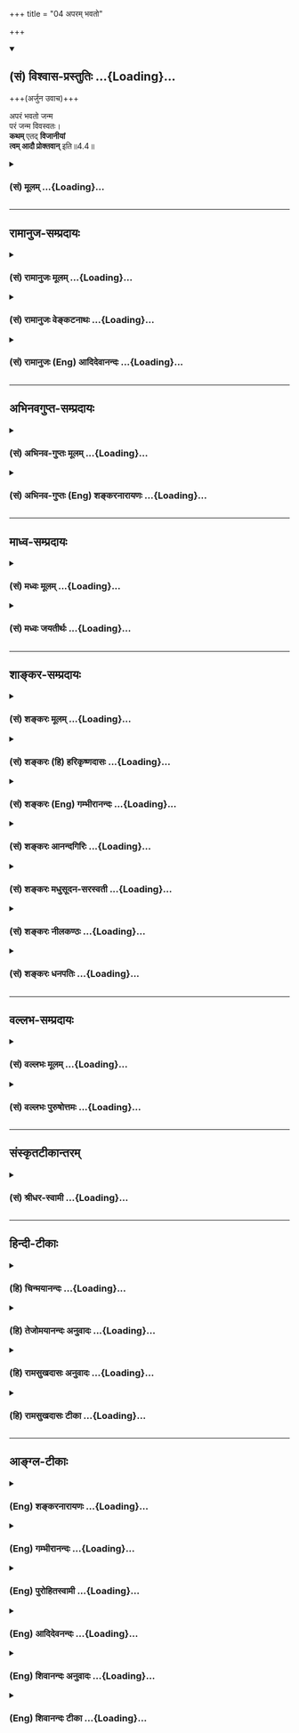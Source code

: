 +++
title = "04 अपरम् भवतो"

+++
<div class="js_include" newlevelforh1="2" title="(सं) विश्वास-प्रस्तुतिः" unfilled url="/mahAbhAratam/vyAsaH/shlokashaH/06-bhIShma-parva/03-bhagavad-gItA-parva/saMskRtam/vishvAsa-prastutiH/04_jnAna-yogaH_brahmArp/04_aparam_bhavato.md">
<details open><summary><h2>(सं) विश्वास-प्रस्तुतिः ...{Loading}...</h2></summary>

+++(अर्जुन उवाच)+++

अपरं भवतो जन्म  
परं जन्म विवस्वतः।  
**कथम्** एतद् **विजानीयां**  
**त्वम् आदौ प्रोक्तवान्** इति॥4.4॥
</details>
</div>
<div class="js_include collapsed" newlevelforh1="3" title="(सं) मूलम्" unfilled url="/mahAbhAratam/vyAsaH/shlokashaH/06-bhIShma-parva/03-bhagavad-gItA-parva/saMskRtam/mUlam/04_jnAna-yogaH_brahmArp/04_aparam_bhavato.md">
<details><summary><h3>(सं) मूलम् ...{Loading}...</h3></summary>

अर्जुन उवाच  
अपरं भवतो जन्म परं जन्म विवस्वतः।  
कथमेतद्विजानीयां त्वमादौ प्रोक्तवानिति।।4.4।।
</details>
</div>


_________________
## रामानुज-सम्प्रदायः
<div class="js_include collapsed" newlevelforh1="3" title="(सं) रामानुजः मूलम्" unfilled url="/mahAbhAratam/vyAsaH/shlokashaH/06-bhIShma-parva/03-bhagavad-gItA-parva/saMskRtam/rAmAnujaH/mUlam/04_jnAna-yogaH_brahmArp/04_aparam_bhavato.md">
<details><summary><h3>(सं) रामानुजः मूलम् ...{Loading}...</h3></summary>

।।4.4।। अर्जुन उवाच कालसंख्यया **अपरम्** अस्मज्जन्मसमकालमं हि **भवतो जन्म
विवस्वतः च** कालसंख्यया परम् अष्टाविंशतिचतुर्युगसंख्यातम् **त्वम् एव आदौ
प्रोक्तवान् इति कथम् एतद्** असम्भावनीयं विशेषण यथार्थं **जानीयाम्।  
  
ननु जन्मान्तरेण अपि वक्तुं शक्यम् जन्मान्तरकृतस्य महतां स्मृतिः च
युज्यते। इति अत्र न कश्चिद् विरोधः। न च असौ वक्तारम् एनं वसुदेवतनयं
सर्वेश्वरं न जानाति यत एवं वक्ष्यति परं ब्रह्म परं धाम पवित्रं परमं
भवान्। पुरुषं शाश्वतं दिव्यमादिदेवमजं विभुम्।। आहुस्त्वामृषयः सर्वे
देवर्षिर्नारदस्तथा। असितो देवलो व्यासः स्वयं चैव ब्रवीषि मे।। (10।1213)
इति। युधिष्ठिरराजसूयादिषु भीष्मादिभ्यः च असकृत् श्रुतम् कृष्ण एव हि
लोकानामुत्पत्तिप्रभवाप्ययः। कृष्णस्य हि कृते भूतमिदं विश्वं चराचरम्।।
(महा॰ सभा॰ 38।23) इत्येवमादिषु कृष्णस्य हि कृते इति कृष्णस्य शेषभूतम्
इदं कृत्स्नं जगद् इत्यर्थः। अत्र उच्यते जानाति एव अयं भगवन्तं वसुदेवतनयं
पार्थः। जानतः अपि अजानतः इव पृच्छतः अयम् आशयः
निखिलहेयप्रत्यनीककल्याणैकतानस्य सर्वेश्वरस्य सर्वज्ञस्य सत्यसंकल्पस्य च
अवाप्तसमस्तकामस्य कर्मपरवशदेवमनुष्यादिसजातीयं जन्म किम् इन्द्रजालादिवत्
मिथ्या किं वा सत्यम् सत्यत्वे च कथं जन्मप्रकारः किमात्मकः अयं देहः कश्च
जन्महेतुः कदा च जन्म किमर्थं वा जन्म इति परिहारप्रकारेण प्रश्नार्थो
विज्ञायते।**

</details>
</div>
<div class="js_include collapsed" newlevelforh1="3" title="(सं) रामानुजः वेङ्कटनाथः" unfilled url="/mahAbhAratam/vyAsaH/shlokashaH/06-bhIShma-parva/03-bhagavad-gItA-parva/saMskRtam/rAmAnujaH/venkaTanAthaH/04_jnAna-yogaH_brahmArp/04_aparam_bhavato.md">
<details><summary><h3>(सं) रामानुजः वेङ्कटनाथः ...{Loading}...</h3></summary>

  
  
।।4.4।। प्रसङ्गात्स्वस्वभावोक्तिः गी.सं.8 इति सङ्ग्रहश्लोकानुसारेणाह
अस्मिन् प्रसङ्ग इति। कर्तव्यतादृढीकरणार्थकथाप्रसङ्गे
इत्यर्थः। भगवदवतारयाथात्म्यं अकर्मवश्यत्वादिरूपम्। यथावदिति
प्रातिभासिकत्वादिप्रतिक्षेपकप्रमाणोपपत्तिपूर्वकमित्यर्थः।
परावरशब्दाभ्यां न दैवमानुषत्वरूपजातिवैषम्यमुच्यते
तस्योपदेशविरोधित्वाभावात् देवानामपि देवत्वेन च कृष्णस्य विदितत्वात्
जन्मशब्दस्य जननवाचितया साक्षाज्जातिवाचकत्वाभावात् आदाविति कालविरोधस्य च
व्यक्तमुक्तत्वात्बहूनि मे व्यतीतानि 4।5यदा यदा हि 4।7युगे युगे 4।8
इत्येवमादिरूपस्योत्तरस्य च कालविरोधपरिहाररूपत्वात्। अतः परावरशब्दौ
कालसङ्ख्योत्कर्षापकर्षविषयावित्यभिप्रायेणोक्तंकालसङ्ख्ययेति।
अवरत्वहेतुतया विवक्षितं कालावधिं दर्शयतिअस्मदिति। समकालमिति
अदूरविप्रकृष्टमित्यर्थः। त्वंशब्द इदानीन्तनत्वाभिप्रायतया विरोधपर इति
द्योतनायत्वमेवेत्युक्तम्। कथमेतदित्याक्षेपसूचितमुक्तं
असम्भावनीयमिति। विजानीयां इत्यत्रोपसर्गविवक्षितमाह यथार्थमिति।
जन्मान्तरस्यैवाभावाद्वा जन्मान्तरानुभूतस्य स्मृत्या योगाद्वा
वक्तुर्जन्मान्तरस्मृतिमत्तया श्रोतुरविदितत्वाद्वा खल्वेतज्जन्मावलम्बनेन
विरोधचोद्यम्। न चैतदखिलमत्र सम्भवतीति
प्रश्नमाक्षिपतिनन्विति। जन्मान्तरेणापि वक्तुं शक्यमिति नहि तदानीन्तनेन
जन्मना तदानीन्तनायोपदेशो विरुद्ध इत्यर्थः। महतामिति न केवलमीश्वरस्य
कृष्णस्य अन्येषामपि महतामिति भावः। श्रूयन्ते हि जातिस्मरवृत्तान्ताःजातिं
स्मरति पौर्विकीम् 4।148 इति च मनुः। युज्यत इति अनुभवेन संस्कारे प्रागेव
निष्पन्ने तस्य च अदृष्टविशेषादिवशादुद्बोधे जन्मान्तरानुभूतस्मृतौ न
काचिदयुक्तिः यथा प्रथमस्तन्यपाने स्तन्यस्य पिपासाशान्तिहेतुत्वस्मृताविति
भावः। महतामन्येषां स्मृतिः ईश्वरस्य तु प्राचीनवृत्तान्तगोचरः
साक्षात्कारः स्मृतिरित्युपचर्यते। कश्चिदिति कालविप्रकर्षरूपो वा
कारणाभावादिरूपो वेत्यर्थः। असाविति वृद्धोपसेवादिभिः
श्रुतादिबहुलोऽर्जुनः। वक्तारमिति विवस्वते प्रोक्तवानहं इति स्वस्मै
वक्तारम् यद्वा विवस्वते वक्तारमित्यर्थः। एनं वसुदेवतनयमिति।
मानुषव्यापारजन्मभ्यां तिरोहितेश्वरभावमपीत्यभिप्रायः। सर्वेश्वरमिति
विवस्वदादीनामपीश्वरमिति भावः यद्वा
गोवर्धनोद्धरणाद्यतिमानुषवृत्तान्तैरवतारदशायामेव चतुर्भुजत्वादिना च
व्यञ्जितेश्वरत्वमिति भावः। उक्तज्ञानसद्भावं कार्येण व्यवहारेण
कारणेनोपदेशेन च स्थापयति यत एवमिति। एवं
अनेकाप्ततमोपदेशादिभिरीश्वरत्वनिष्कर्षपूर्वकमित्यर्थः। अर्जुनस्य
स्ववाक्येन स्वोक्तमहर्षिगणोपदेशेन च ज्ञानानुमानमुक्तम् भारतकथावगतेन
बन्धूपदेशेन च ज्ञानवत्तामाह युद्धिष्ठिरेति। बहुष्वपि
वृत्तान्तेष्वाप्ततमेभ्यो बहुभ्यो बहुधा श्रुतमित्यर्थः। कृष्ण एवेति
स्थितिहेतुत्वेन प्रसिद्धः स एवोत्पत्त्यादेरपि हेतुः न तु ब्रह्मरुद्रादिः
प्रधानादिर्वा यद्वा लौकिकैः पुरुषैर्वसुदेवतनयतया प्रतीयमानः कृष्ण
एवेत्यर्थः। हिशब्दः एको ह वै नारायण आसीत् महो.1।1
इत्यादिश्रुतिप्रसिद्धिं दर्शयति। लोकानामिति। लोकस्तु भुवने जने अमरः3।3।2
तत्रान्यतरविवक्षायामितरदार्थम् उत्पत्त्यप्ययशब्दावत्रोत्पादकनाशकपरौ।
चकारः प्रसिद्धिप्रकर्षादनुक्तं स्थितिहेतुत्वादिकं समुच्चिनोति। एवं यतो
वा इमानि भूतानि तै.उ.3।1।1 इत्यादिना ब्रह्मलक्षणतयोक्तं
सर्वकारणत्वमुक्तम्। अत एव हिपरं ब्रह्म इत्यर्जुनोक्तिः कृष्णस्य हीत्यत्र
हिशब्देन पतिं विश्वस्य तै.ना.10।1 करणाधिपाधिपः श्वे.उ.6।9
इत्यादिप्रसिद्धिः सूच्यते। कृते इत्यस्य
अनेकार्थसाधारणत्वात्तादर्थ्यपरत्वव्यञ्जनायाहकृष्णस्य शेषभूतमिति। अत्र
च्विप्रत्ययाभावात् स्वाभाविकत्वं सूचितन्दासभूताः स्वतः सर्वे पां.रा.
इत्यादिवत्। कृष्णस्य कृते भूतमिति कृष्णार्थमुत्पन्नं सत्तायोगि
चेत्यर्थः। जन्माद्यस्य यतः ब्र.सू.1।1।3 इमानि भूतानि तै.उ.3।1।1
इत्यादिवदत्रापीदंशब्दः तत्तत्प्रमाणसिद्धविचित्रचेतनाचेतनसमुदायपरः
पूर्वार्थोक्तसृज्यत्वसंहार्यत्वादिप्रकारानुवादपरो वा। तेन
तदधीनोत्पत्त्यादिमत्त्वात्तादर्थ्ये हेतुरुक्तो भवतिकस्योदरे
हरविरञ्चमुखप्रपञ्जः को रक्षतीममजनिष्ट च कस्य नाभेः। क्रान्त्वा निगीर्य
पुनरुद्गिरति त्वदन्यः कः केन वैष परवानिति शक्यशङ्कः इत्यादिवत्। अथ
चोद्यवादिनोक्तमभ्युपगमेन प्रतिवक्ति जानात्येवेति। अवधारणेन नास्मिन्नंशे
विवाद इति सूचितम्। अयमिति निर्देशः पूर्ववच्छ्रुतार्थत्वं सूचयति।
वसुदेवसूनुंभगवान् इति जानातीत्यर्थः। नामपरो गुणपरो वाऽत्र भगवच्छब्दः।
वसुदेवसूनुपार्थशब्दाभ्यां मातुलसुतत्वपैतृष्वसेयत्वसूचनेन
इतरपुरुषवदीश्वरत्वादितिरोधायकप्राकृतसम्बन्धे सत्यपि सुकृतवशादुपदेशवशाच्च
जानातीत्यभिप्रेतम्। तर्हि प्रश्नो निरवकाश इत्यत्राह जानतोऽपीति।
नात्यन्ताज्ञातमनेन पृच्छ्यते ज्ञातमेव विशेषान्तरजिज्ञासया परिपृष्टमिति
भावः। अजानत इवेत्यनेन विनयगर्भपरिप्रश्नप्रकारश्च सूचितः।
अज्ञातांशबुभुत्सां जन्मादेर्मिथ्यात्वादिशङ्कां च जनयन्तो भगवति
ज्ञातांशविशेषा उपादीयन्तेनिखिलेत्यादिषष्ठ्यन्तपदैः। निखिलहेयप्रत्यनीकेति
यः परगतमपि जन्मजरादिहेयं निवर्तयति स कथं स्वयं तदेवोपाददीतेति
भावः। कल्याणैकतानस्येति स्वरूपानन्दतृप्तस्य किं जन्मना इति
भावः। सर्वेश्वरस्येति यदि कश्चित्स्वच्छन्दोऽस्य नियन्ता स्यात्तदा जन्मादि
घटेत न च सोऽस्तीत्याशयः। सर्वज्ञस्येति यद्यसौ स्वस्य हितमहितं च न जानाति
तदा हि स्वेच्छयैव बालादीनामग्न्यादिस्पर्शवज्जन्मादिपरिग्रहः
स्यादित्यभिप्रायः। सत्यसङ्कल्पस्येति हिताहितज्ञाने सत्यपि कश्चिच्छुष्के
पतिष्यामीति कर्दमे पतति न चासौ तथेति हृदयम् यद्वा
लोकरक्षणाद्यर्थमेवावतार इति हि परमोत्तरं स्यात् तदप्ययुक्तं
सङ्कल्पमात्रेण रक्षणाद्युपपत्तेरिति भावः। अवाप्तसमस्तकामस्येति यदि साध्यं
किञ्चित्प्रयोजनं स्यात् तदा तदर्थं जन्मादि परिगृह्येत न च तदप्यस्तीति
भावः। एवं च सतीश्वरो न वस्तुतो जन्मादिमान् अकर्मवश्यत्वात्
मुक्तात्मवत्इत्यन्वयेन यो जन्मादिमान् स कर्मवश्यः यथा संसारी इति
व्यतिरेकेण चैकमनुमानम् तत्रैव पक्षसाध्यादौ
जन्मकारणभूतेश्वरादिनियोगाविषयत्वादिति द्वितीयम् द्वयोरप्यनुमानयोः यो
यत्कारणरहितः न स तत्कार्यवान् यथा सम्प्रतिपन्न इति सामान्यतो वा
व्याप्तिः सर्वेश्वरत्वादित्युक्ते तु न दृष्टान्तः केवलव्यतिरेकिविवक्षा
तु देहपरिग्रहरहितघटादिसपक्षसद्भावात् केवलव्यतिरेकिप्रामाण्यस्य च
सामान्यतो यामुनाचार्यादिभिर्निरस्तत्वादयुक्ता। एवं देहपरिग्रहाद्यभावे
सङ्कुचितज्ञानशून्यत्वात् प्रतिहतसङ्कल्परहितत्वात् अपूर्णकामत्वरहितत्वात्
साध्यप्रयोजनरहितत्वादिति मुक्तात्मघटादिदृष्टान्तेन हेतवः। यद्वा
परमसाम्यापन्नान् मुक्तानेव दृष्टान्तीकृत्य
सर्वज्ञत्वात्सत्यसङ्कल्पत्वादवाप्तसमस्तकामत्वादित्येव हेतवः। एवं यदि
जन्मादयः स्युः तदा
कर्मवश्यत्वमनीश्वरत्वमसर्वज्ञत्वमसत्यसङ्कल्पत्वमपूर्णकामत्वं च
क्षेत्रज्ञवत्स्यादिति प्रसङ्गाश्च विवक्षिताः। निखिलहेय
इत्याद्युक्तोभयलिङ्गत्वे च हेतवः सर्वेश्वरत्वादयः।
पूर्वोक्ताकारविरोधितया मिथ्यात्वशङ्काहेतुः सामान्यतो विदितो जन्मप्रकार
उच्यते कर्मपरवशदेवमनुष्यादिसजातीयमिति कर्मपरवशा देवमनुष्यादयः तेषां
सजातीयं तज्जन्मसमानतया प्रतीयमानमित्यर्थः। यद्वा जन्मशब्दोऽत्र
जायमानविग्रहपरः ईश्वरेण परिगृह्यमाणत्वात् इन्द्रजालादिवदित्युक्तम्।
स्वेच्छया परेषां विचित्रभ्रमजननं हीन्द्रजालम् तेनात्र तत्प्रतिभानलक्षणा।
आदिशब्देन शैलूषभूमिकापरिग्रहादि गृह्यते। मिथ्यात्वपक्षे न तत्र
कश्चित्प्रकारो निरूपणीय इति कृत्वा सत्यत्वपक्षे शङ्कते सत्यत्व
इति। कथमिति किं पारमेश्वरस्वभावपरित्यागेन अन्यथा वा इत्यर्थः। किमात्मक इति
किं त्रिगुणात्मकः उताप्राकृतः इत्यर्थः। अयमिति भूतसङ्घसंस्थानवत्प्रतीयमान
इति भावः। देह इति उपचयरूपतया ह्युपलभ्यत इति भावः। कश्च जन्महेतुरिति किं
सङ्कल्पमात्रं उतेश्वरस्यापि स्वेच्छापरिगृहीते पुण्यपापे इत्यर्थः। कदा
चेति किं पुण्यपापविपाककाले उत धर्मग्लान्यादिकाले इत्यर्थः। किमर्थं चेति
किं सुखदुःखोपभोगार्थम् उत साधुपरित्राणाद्यर्थं इत्यर्थः। इत्ययमाशय
इत्यन्वयः। ननुअवरम् इतिश्लोके व्याघातमात्रमेव चोद्यते तत्र बहुषु
प्रश्नेष्वाशय इति कुतोऽवगतं इत्यत्राह परिहारेति। अयमभिप्रायः न ह्यन्यस्य
प्रश्ने तदन्यविषयतया प्रतिवचनमुपपद्यते तथा सति
प्रतिवक्तुरनभिप्रायज्ञतादिप्रसङ्गात् अतो यावद्विषयं प्रतिवचनं तावद्विषय
एवायं प्रश्न इत्यभ्युपगन्तव्यम्। अत्र च प्रतिवचने चतुर्भिः
श्लोकैर्जन्मसत्यत्वं जन्मप्रकारः देहयाथात्म्यं जन्मनो हेतुकालप्रयोजनानि
च क्रमात् प्रतिपाद्यानि प्रतीयन्ते अतस्तान्येव
प्रष्टव्यतयाऽभिप्रेतानीति।

</details>
</div>
<div class="js_include collapsed" newlevelforh1="3" title="(सं) रामानुजः (Eng) आदिदेवानन्दः" unfilled url="/mahAbhAratam/vyAsaH/shlokashaH/06-bhIShma-parva/03-bhagavad-gItA-parva/saMskRtam/rAmAnujaH/english/AdidevAnandaH/04_jnAna-yogaH_brahmArp/04_aparam_bhavato.md">
<details><summary><h3>(सं) रामानुजः (Eng) आदिदेवानन्दः ...{Loading}...</h3></summary>

4.4 Arjuna said According to the calculation of time, your birth was indeed later, contemporaneous with our births. And the birth of Vivasvan was at an earlier time, reckoned as twenty-eight cycles of units of four Yugas each. How can I understand as true that you taught it in the beginning; Now, there is no contradiction here, for it was ite possible that He had taught Vivasvan in a former birth. The memory of what was done in former births is ite natural for great men. This should not be taken to mean that Arjuna does not know the son of Vasudeva, the speaker, as the Lord of all. Because he (Arjuna) says later on: 'You are the Supreme Brahman, the Supreme Light and the Supreme Purifier. All the seers proclaim You as the eternal Divine Purusa, the Primal Lord, unborn and all-pervading. So also proclaim the divine sage Narada, Asita,
Devala and Vyasa. You Yourself also are saying this to me' (10.12-13.)
Arjuna had heard repeatedly from Bhisma and others during the Rajasuya sacrifice of Yudhisthira, 'Krsna alone is the cause of creation and submergence of all the worlds. This universe, consisting of things both animate and inanimate, was created for the sake of Krsna' (Ma. Bha.,
2.38.23) 'The entire universe is subservient to Krsna' is the meaning of
'For the sake of Krnsa'. This apparent contradiction may be explained as follows: Arjuna surely knows the son of Vasudeva as the Bhagavan. Though knowing Him as such, he estions as if he did not know Him. This is his intention. Can the birth of the Lord of all, who is antagonistic to all that is evil and wholly auspicious, omniscient, whose will is always true and whose desires are fulfilled - can the birth of such a Person be of the same nature as that of the gods, men etc., who are subject to Karma; Or can it be false like the illusions of a magical show; Or could it be real; In other words, is the birth of the Supreme Being as the incarnate a real fact or a mere illusory phenomenon produced by a magician's art; If His birth is real, what is the mode of His birth;
What is the nature of His body; What is the manner of His birth; What is the nature of this body of His; What is the casue of His birth; To what end is He born; The way in which Sri Krsna answers Arjuna's estion,
justifies the construing of his estion in this way.

</details>
</div>


_________________
## अभिनवगुप्त-सम्प्रदायः
<div class="js_include collapsed" newlevelforh1="3" title="(सं) अभिनव-गुप्तः मूलम्" unfilled url="/mahAbhAratam/vyAsaH/shlokashaH/06-bhIShma-parva/03-bhagavad-gItA-parva/saMskRtam/abhinava-guptaH/mUlam/04_jnAna-yogaH_brahmArp/04_aparam_bhavato.md">
<details><summary><h3>(सं) अभिनव-गुप्तः मूलम् ...{Loading}...</h3></summary>

।।4.4।। अपरमिति। अर्जुनो भगवत्स्वरूपं जानन्नपि लोके स्फुटीकर्तुं पृच्छति।

</details>
</div>
<div class="js_include collapsed" newlevelforh1="3" title="(सं) अभिनव-गुप्तः (Eng) शङ्करनारायणः" unfilled url="/mahAbhAratam/vyAsaH/shlokashaH/06-bhIShma-parva/03-bhagavad-gItA-parva/saMskRtam/abhinava-guptaH/english/shankaranArAyaNaH/04_jnAna-yogaH_brahmArp/04_aparam_bhavato.md">
<details><summary><h3>(सं) अभिनव-गुप्तः (Eng) शङ्करनारायणः ...{Loading}...</h3></summary>

4.4 Even though he knows the nature of the Lord, Arjuna asks this estion
in order to publisize it to the world.

</details>
</div>


_________________
## माध्व-सम्प्रदायः
<div class="js_include collapsed" newlevelforh1="3" title="(सं) मध्वः मूलम्" unfilled url="/mahAbhAratam/vyAsaH/shlokashaH/06-bhIShma-parva/03-bhagavad-gItA-parva/saMskRtam/madhvaH/mUlam/04_jnAna-yogaH_brahmArp/04_aparam_bhavato.md">
<details><summary><h3>(सं) मध्वः मूलम् ...{Loading}...</h3></summary>

।।4.4।। मयि सर्वाणि 3।30 इत्युक्तम्। तन्माहात्म्यमादितो ज्ञातुं पृच्छति
अपरमिति।

</details>
</div>
<div class="js_include collapsed" newlevelforh1="3" title="(सं) मध्वः जयतीर्थः" unfilled url="/mahAbhAratam/vyAsaH/shlokashaH/06-bhIShma-parva/03-bhagavad-gItA-parva/saMskRtam/madhvaH/jayatIrthaH/04_jnAna-yogaH_brahmArp/04_aparam_bhavato.md">
<details><summary><h3>(सं) मध्वः जयतीर्थः ...{Loading}...</h3></summary>

।।4.4।। ननुनत्वेवाहं 2।12 इत्यादिना
सर्वप्रकारेणोत्पत्तिविनाशराहित्यमुक्तं भगवतः तच्छ्रुत्वा कथंअपरं इति
पृच्छति इत्यत आह **मयी**ति। **तन्माहात्म्य**मित्युपलक्षणम्। आदितः
प्रमितिकारणतः। मयि सर्वाणि 3।30 इत्यत्र परमेश्वरस्य माहात्म्यं
पूज्यत्वादिलक्षणमुक्तम्। अर्जुनस्य पूजकत्वादिकम्। तमिममीश्वरजीवयोः
पूज्यपूजकत्वादिना भगवताऽङ्गीकृतं भेदं प्रमाणेन ज्ञातुमेवं
पृच्छतीत्यर्थः।

</details>
</div>


_________________
## शाङ्कर-सम्प्रदायः
<div class="js_include collapsed" newlevelforh1="3" title="(सं) शङ्करः मूलम्" unfilled url="/mahAbhAratam/vyAsaH/shlokashaH/06-bhIShma-parva/03-bhagavad-gItA-parva/saMskRtam/shankaraH/mUlam/04_jnAna-yogaH_brahmArp/04_aparam_bhavato.md">
<details><summary><h3>(सं) शङ्करः मूलम् ...{Loading}...</h3></summary>

।।4.4।। **अपरम्** अर्वाक् वसुदेवगृहे **भवतो जन्म**। परं पूर्वं सर्गादौ
**जन्म** उत्पत्तिः **विवस्वतः** आदित्यस्य। तत् **कथम् एतत् विजानीयाम्**
अविरुद्धार्थतया यः **त्व**मेव **आदौ प्रोक्तवान्** इमं योगं स **एव**
इदानीं मह्यं प्रोक्तवानसि **इति**।। या वासुदेवे अनीश्वरासर्वज्ञाशङ्का
मूर्खाणाम् तां परिहरन् **श्रीभगवानुवाच** यदर्थो ह्यर्जुनस्य प्रश्नः
श्रीभगवानुवाच

</details>
</div>
<div class="js_include collapsed" newlevelforh1="3" title="(सं) शङ्करः (हि) हरिकृष्णदासः" unfilled url="/mahAbhAratam/vyAsaH/shlokashaH/06-bhIShma-parva/03-bhagavad-gItA-parva/saMskRtam/shankaraH/hindI/harikRShNadAsaH/04_jnAna-yogaH_brahmArp/04_aparam_bhavato.md">
<details><summary><h3>(सं) शङ्करः (हि) हरिकृष्णदासः ...{Loading}...</h3></summary>

।।4.4।। भगवान्ने असङ्गत कहा ऐसी धारणा किसीकी न हो जाय अतः उसको दूर करनेके
लिये शङ्का करता हुआसा अर्जुन बोला आपका जन्म तो अर्वाचीन है अर्थात् अभी
वसुदेवके घरमें हुआ है और सूर्यकी उत्पत्ति पहले सृष्टिके आदिमें हुई थी।
तब मैं इस बातको अविरुद्धार्थयुक्त ( सुसङ्गत ) कैसे समझूँ कि जिन आपने इस
योगको आदिकालमें कहा था वही आप मुझसे कह रहे हैं।

</details>
</div>
<div class="js_include collapsed" newlevelforh1="3" title="(सं) शङ्करः (Eng) गम्भीरानन्दः" unfilled url="/mahAbhAratam/vyAsaH/shlokashaH/06-bhIShma-parva/03-bhagavad-gItA-parva/saMskRtam/shankaraH/english/gambhIrAnandaH/04_jnAna-yogaH_brahmArp/04_aparam_bhavato.md">
<details><summary><h3>(सं) शङ्करः (Eng) गम्भीरानन्दः ...{Loading}...</h3></summary>

4.4 Bhavatah, Your; janma, was aparam, later, in the abode of Vasudeva;
(whereas) the birth vivasvatah, of Visvasvan, the Sun; was param,
earlier, in the beginning of creation. Therefore, katham, how; vijanyam,
am I to understand; etat, this, as not inconsistent; iti, that; tvam,
You, yourself; who proktavan, insturcted this Yoga; adau, in the
beginning, are the same person who are now teaching me; By way of
demolishing the doubt of fools with regard to Vasudeva, that He has no
God-hood and omniscience-to which very purpose was Arjuna's estion-

</details>
</div>
<div class="js_include collapsed" newlevelforh1="3" title="(सं) शङ्करः आनन्दगिरिः" unfilled url="/mahAbhAratam/vyAsaH/shlokashaH/06-bhIShma-parva/03-bhagavad-gItA-parva/saMskRtam/shankaraH/AnandagiriH/04_jnAna-yogaH_brahmArp/04_aparam_bhavato.md">
<details><summary><h3>(सं) शङ्करः आनन्दगिरिः ...{Loading}...</h3></summary>

।।4.4।। भगवति लोकस्यानीश्वरत्वशङ्कां निवर्तयितुं चोद्यमुद्भावयति
**भगवतेति।** परिहारार्थं भगवतो मनुष्यवदवस्थितस्यानीश्वरत्वमुपेत्य
तद्वचने शङ्कितविप्रतिषेधस्येतिशेषः। भगवतो निजरूपमुपेत्य नेदं चोद्यंकिंतु
लीलाविग्रहं गृहीत्वेति वक्तुं चोद्यमिवेत्युक्तम्। एतच्छब्दार्थमेव
स्फुटयति **यस्त्वमिति।**

</details>
</div>
<div class="js_include collapsed" newlevelforh1="3" title="(सं) शङ्करः मधुसूदन-सरस्वती" unfilled url="/mahAbhAratam/vyAsaH/shlokashaH/06-bhIShma-parva/03-bhagavad-gItA-parva/saMskRtam/shankaraH/madhusUdana-sarasvatI/04_jnAna-yogaH_brahmArp/04_aparam_bhavato.md">
<details><summary><h3>(सं) शङ्करः मधुसूदन-सरस्वती ...{Loading}...</h3></summary>

।।4.4।। या भगवति वासुदेवे मनुष्यत्वेनासर्वज्ञत्वानित्यत्वाशङ्का मूर्खाणां
तामपनेतुमनुवदन्नर्जुन आशङ्कते अपरमल्पकालीनमिदानींतनं वसुदेवगृहे भवतो
जन्म शरीरग्रहणं विहीनं च मनुष्यत्वात् परं बहुकालीनं सर्गादिभवं उत्कृष्टं
च देवत्वात् विवस्वतो जन्म। अत्रात्मनो जन्माभावस्य
प्राग्व्युत्पादितत्वाद्देहाभिप्रायेणैवार्जुनस्य प्रश्नः। अतः
कथमेतद्विजानीयामतिविरुद्धार्थतया। एतच्छब्दार्थमेव विवृणोति त्वमादौ
प्रोक्तवानिति। त्वमिदानींतनो मनुष्योऽसर्वज्ञः सर्गादौ पूर्वतनाय
सर्वज्ञायादित्याय प्रोक्तवानिति विरुद्धार्थमेतदिति भावः। अत्रायं
निर्गलितोऽर्थः एतद्देहावच्छिन्नस्य तव देहान्तरावच्छेदेन वा आदित्यं
प्रत्युपदेष्टृत्वं एतद्देहेन वा। नाद्यः। जन्मान्तरानुभूतस्यासर्वज्ञेन
स्मर्तुमशक्यत्वात्। अन्यथा ममापि जन्मान्तरानुभूतस्मरणप्रसङ्गः। तव मम च
मनुष्यत्वेनासर्वज्ञत्वाविशेषात्। तदुक्तमभियुक्तैःजन्मान्तरानुभूतं च न
स्मर्यते इति। नापि द्वितीयः। सर्गादाविदानींतनस्य देहस्यासद्भावात्। तदेवं
देहान्तरेण सर्गादौ सद्भावसंभवेऽपीदानीं तत्स्मरणानुपपत्तिः। अनेन देहेन
स्मरणोपपत्तावपि सर्गादौ सद्भावानुपपत्तिरित्यसर्वज्ञत्वानित्यत्यत्वाभ्यां
द्वावर्जुनस्य पूर्वपक्षौ।

</details>
</div>
<div class="js_include collapsed" newlevelforh1="3" title="(सं) शङ्करः नीलकण्ठः" unfilled url="/mahAbhAratam/vyAsaH/shlokashaH/06-bhIShma-parva/03-bhagavad-gItA-parva/saMskRtam/shankaraH/nIlakaNThaH/04_jnAna-yogaH_brahmArp/04_aparam_bhavato.md">
<details><summary><h3>(सं) शङ्करः नीलकण्ठः ...{Loading}...</h3></summary>

।।4.4।। भगवद्देहस्य वसुदेवादुत्पत्तिं मन्वानोऽर्जुन उवाच **अपरमिति।**
अपरमर्वाक्कालिकं परं बहुकालिकं विजानीयाम्। यद्यपि शब्दादयमर्थो
ज्ञातस्तथापि विरुद्धस्य वाक्यस्याबोधकत्वात्कथमेतद्विजानीयामित्युक्तम्।
पदयोजना स्पष्टा।

</details>
</div>
<div class="js_include collapsed" newlevelforh1="3" title="(सं) शङ्करः धनपतिः" unfilled url="/mahAbhAratam/vyAsaH/shlokashaH/06-bhIShma-parva/03-bhagavad-gItA-parva/saMskRtam/shankaraH/dhanapatiH/04_jnAna-yogaH_brahmArp/04_aparam_bhavato.md">
<details><summary><h3>(सं) शङ्करः धनपतिः ...{Loading}...</h3></summary>

।।4.4।। भगवति वासुदेवे मनुष्यवत् स्थिते याऽनीश्वरत्वासर्वज्ञत्वशङ्का
मूर्खाणां तत्परिहाराय चोद्यमिव कुर्वन्नर्जुन उवाच। भवतो जन्मापरं
अर्वाचीनं वसुदेवग्रहे। विवस्वतो जन्म परं पूर्वं सर्गादौ।
तत्तस्मादेतज्ज्ञानं त्वमेवादौ प्रोक्तवानिति कथं विजानीयाम्। यत्तु
अपरमतिहीनं न मनुष्यत्वात् परमुत्कृष्टं च देवत्वात् इति तत्तु त्वमादौ
प्रोक्तवानिति वाक्यशेषविरोधादुपेक्ष्यम्। भाष्यस्योपलक्षणपरत्वेन
तदविरोधेन वा ग्राह्यम्। आदित्यं प्रत्युपदेष्टा सर्वज्ञ ईश्वरस्त्वं तु
तदन्यत्वादनीश्वरः। तत एवासर्वज्ञश्चेत्येवं तस्माद्विरुद्धमिदमहमादौ
प्रोक्तवानिति।

</details>
</div>


_________________
## वल्लभ-सम्प्रदायः
<div class="js_include collapsed" newlevelforh1="3" title="(सं) वल्लभः मूलम्" unfilled url="/mahAbhAratam/vyAsaH/shlokashaH/06-bhIShma-parva/03-bhagavad-gItA-parva/saMskRtam/vallabhaH/mUlam/04_jnAna-yogaH_brahmArp/04_aparam_bhavato.md">
<details><summary><h3>(सं) वल्लभः मूलम् ...{Loading}...</h3></summary>

।।4.4।। अत्र भगवदवतारयाथात्म्यगर्भितं प्रश्नं चिकीर्षुर्विवस्वन्तं प्रति
त्वदुपदेशो न सम्भवतीति मिषेणार्जुन उवाच अपरमिति। अर्वाचीनं परमं कालीनं
सूर्यस्य जन्म। अत एतत्सम्भावनारूपं कथं विजानीयामिति।

</details>
</div>
<div class="js_include collapsed" newlevelforh1="3" title="(सं) वल्लभः पुरुषोत्तमः" unfilled url="/mahAbhAratam/vyAsaH/shlokashaH/06-bhIShma-parva/03-bhagavad-gItA-parva/saMskRtam/vallabhaH/puruShottamaH/04_jnAna-yogaH_brahmArp/04_aparam_bhavato.md">
<details><summary><h3>(सं) वल्लभः पुरुषोत्तमः ...{Loading}...</h3></summary>

  
  
।।4.4।। एवं श्रुत्वा ऽर्जुनो भगवतो ऽलौकिक-स्वरूपत्वाद् विवस्वतो लौकिकत्वात् - किमर्थं भक्तिं विहाय कर्म-योगं भगवान् उक्तवानिति जिज्ञासया पृच्छति अपरम् इति।

मवतो जन्म प्राकट्यमपरं न विद्मते परमुत्कृष्टं पूर्वं वा यस्मात्तादृशम्
विवस्वतो जन्म परमुत्कृष्टं पश्चाज्जातं वा इति हेतोस्त्वमादौ तस्मै योगं
कथं किमभिप्रायेण प्नोक्तवानेतदहं विजानीयां जानामि तथा वदेति भावः।  
  

</details>
</div>


_________________
## संस्कृतटीकान्तरम्
<div class="js_include collapsed" newlevelforh1="3" title="(सं) श्रीधर-स्वामी" unfilled url="/mahAbhAratam/vyAsaH/shlokashaH/06-bhIShma-parva/03-bhagavad-gItA-parva/saMskRtam/shrIdhara-svAmI/04_jnAna-yogaH_brahmArp/04_aparam_bhavato.md">
<details><summary><h3>(सं) श्रीधर-स्वामी ...{Loading}...</h3></summary>

।।4.4।। भगवतो विवस्वन्तं प्रति योगोपदेशासंभवं पश्यन्नर्जुन उवाच
**अपरमिति।** अपरमर्वाचीनं तव जन्म परं प्राक्कालीनं विवस्वतो जन्म
तस्मात्तवाधुनिकत्वाच्चिरंतनाय विवस्वते त्वमादौ योगं
प्रोक्तवानित्येतत्कथमहं विजानीयां ज्ञातुं शक्नुयाम्।

</details>
</div>


_________________
## हिन्दी-टीकाः
<div class="js_include collapsed" newlevelforh1="3" title="(हि) चिन्मयानन्दः" unfilled url="/mahAbhAratam/vyAsaH/shlokashaH/06-bhIShma-parva/03-bhagavad-gItA-parva/hindI/chinmayAnandaH/04_jnAna-yogaH_brahmArp/04_aparam_bhavato.md">
<details><summary><h3>(हि) चिन्मयानन्दः ...{Loading}...</h3></summary>

।।4.4।। इस अध्याय के प्रारम्भिक श्लोक में घटनाओं के काल के विषयों में
स्पष्ट विरोधाभास है। श्रीकृष्ण ने कहा कि उन्होंने सृष्टि के प्रारम्भ में
इस योग को विवस्वान् को सिखाया। अर्जुन के लिये स्वाभाविक था कि वह
श्रीकृष्ण को देवकी के पुत्र और गोकुल के मुरलीधर कृष्ण के रूप में ही
जाने। श्रीकृष्ण की निश्चित जन्म तिथि थी और वे अर्जुन के ही समकालीन थे।
इस दृष्टि से उनका सूर्य के प्रति उपदेश करना असंभव था क्योंकि सम्पूर्ण
ग्रहों की सृष्टि के पूर्व सूर्य का अस्तित्व सिद्ध है। गीतोपदेष्टा भगवान्
श्रीकृष्ण को कोई मनुष्य न समझ ले इसलिये व्यासजी भगवान् के ही मुख से
घोषणा करवाते हैं कि

</details>
</div>
<div class="js_include collapsed" newlevelforh1="3" title="(हि) तेजोमयानन्दः अनुवादः" unfilled url="/mahAbhAratam/vyAsaH/shlokashaH/06-bhIShma-parva/03-bhagavad-gItA-parva/hindI/tejomayAnandaH/anuvAdaH/04_jnAna-yogaH_brahmArp/04_aparam_bhavato.md">
<details><summary><h3>(हि) तेजोमयानन्दः अनुवादः ...{Loading}...</h3></summary>

।।4.4।। अर्जुन ने कहा -- आपका जन्म अपर अर्थात् पश्चात का है और विवस्वान्
का जन्म (आपके) पूर्व का है, इसलिये यह मैं कैसे जानूँ कि (सृष्टि के) आदि
में आपने (इस योग को) कहा था;

</details>
</div>
<div class="js_include collapsed" newlevelforh1="3" title="(हि) रामसुखदासः अनुवादः" unfilled url="/mahAbhAratam/vyAsaH/shlokashaH/06-bhIShma-parva/03-bhagavad-gItA-parva/hindI/rAmasukhadAsaH/anuvAdaH/04_jnAna-yogaH_brahmArp/04_aparam_bhavato.md">
<details><summary><h3>(हि) रामसुखदासः अनुवादः ...{Loading}...</h3></summary>

।।4.4।। अर्जुन बोले - आपका जन्म तो अभीका है और सूर्यका जन्म बहुत पुराना
है; अतः आपने ही सृष्टिके आदिमें सूर्यसे यह योग कहा था - यह बात मैं कैसे
समझूँ;

</details>
</div>
<div class="js_include collapsed" newlevelforh1="3" title="(हि) रामसुखदासः टीका" unfilled url="/mahAbhAratam/vyAsaH/shlokashaH/06-bhIShma-parva/03-bhagavad-gItA-parva/hindI/rAmasukhadAsaH/TIkA/04_jnAna-yogaH_brahmArp/04_aparam_bhavato.md">
<details><summary><h3>(हि) रामसुखदासः टीका ...{Loading}...</h3></summary>

4.4।।***व्याख्या--*'अपरं भवतो जन्म परं जन्म विवस्वतः'--**आपका जन्म तो
अभी कुछ वर्ष पूर्व श्रीवसुदेवजीके घर हुआ है, पर सूर्यका जन्म सृष्टिके
आरम्भमें हुआ था। अतः आपने सूर्यको कर्मयोग कैसे कहा था; अर्जुनके इस
प्रश्नमें तर्क या आक्षेप नहीं है, प्रत्युत जिज्ञासा है। वे भगवान्के
जन्म-सम्बन्धी रहस्यको सुगमतापूर्वक समझनेकी दृष्टिसे ही प्रश्न करते हैं;
क्योंकि अपने जन्म-सम्बन्धी रहस्यको प्रकट करनेमें भगवान् ही सर्वथा समर्थ
हैं।

</details>
</div>


_________________
## आङ्ग्ल-टीकाः
<div class="js_include collapsed" newlevelforh1="3" title="(Eng) शङ्करनारायणः" unfilled url="/mahAbhAratam/vyAsaH/shlokashaH/06-bhIShma-parva/03-bhagavad-gItA-parva/english/shankaranArAyaNaH/04_jnAna-yogaH_brahmArp/04_aparam_bhavato.md">
<details><summary><h3>(Eng) शङ्करनारायणः ...{Loading}...</h3></summary>

4.4. Arjuna said Your birth is later, \[while\] the birth of Vivasvat is earlier; how am then to understand that You had properly taught \[him this\] in the beginnig ;

</details>
</div>
<div class="js_include collapsed" newlevelforh1="3" title="(Eng) गम्भीरानन्दः" unfilled url="/mahAbhAratam/vyAsaH/shlokashaH/06-bhIShma-parva/03-bhagavad-gItA-parva/english/gambhIrAnandaH/04_jnAna-yogaH_brahmArp/04_aparam_bhavato.md">
<details><summary><h3>(Eng) गम्भीरानन्दः ...{Loading}...</h3></summary>

4.4 Arjuna said Your birth was later, (whereas) the birth of Vivasvan was earlier. How am I to understand this that You instructed (him) in the beginning;

</details>
</div>
<div class="js_include collapsed" newlevelforh1="3" title="(Eng) पुरोहितस्वामी" unfilled url="/mahAbhAratam/vyAsaH/shlokashaH/06-bhIShma-parva/03-bhagavad-gItA-parva/english/purohitasvAmI/04_jnAna-yogaH_brahmArp/04_aparam_bhavato.md">
<details><summary><h3>(Eng) पुरोहितस्वामी ...{Loading}...</h3></summary>

4.4 Arjuna asked: My Lord! Viwaswana was born before Thee; how then canst Thou have revealed it to him;

</details>
</div>
<div class="js_include collapsed" newlevelforh1="3" title="(Eng) आदिदेवनन्दः" unfilled url="/mahAbhAratam/vyAsaH/shlokashaH/06-bhIShma-parva/03-bhagavad-gItA-parva/english/AdidevanandaH/04_jnAna-yogaH_brahmArp/04_aparam_bhavato.md">
<details><summary><h3>(Eng) आदिदेवनन्दः ...{Loading}...</h3></summary>

4.4 Arjuna said Later was your birth, and earlier the birth of Vivasvan.
How then am I to understand that you taught it in the beginning;

</details>
</div>
<div class="js_include collapsed" newlevelforh1="3" title="(Eng) शिवानन्दः अनुवादः" unfilled url="/mahAbhAratam/vyAsaH/shlokashaH/06-bhIShma-parva/03-bhagavad-gItA-parva/english/shivAnandaH/anuvAdaH/04_jnAna-yogaH_brahmArp/04_aparam_bhavato.md">
<details><summary><h3>(Eng) शिवानन्दः अनुवादः ...{Loading}...</h3></summary>

4.4 Arjuna said Later on was Thy birth, and prior to it was the birth of Vivasvan (the Sun); how am I to understand that Thou taughtest this Yoga in the beginning;

</details>
</div>
<div class="js_include collapsed" newlevelforh1="3" title="(Eng) शिवानन्दः टीका" unfilled url="/mahAbhAratam/vyAsaH/shlokashaH/06-bhIShma-parva/03-bhagavad-gItA-parva/english/shivAnandaH/TIkA/04_jnAna-yogaH_brahmArp/04_aparam_bhavato.md">
<details><summary><h3>(Eng) शिवानन्दः टीका ...{Loading}...</h3></summary>

4.4 अपरम् later; भवतः Thy; जन्म birth; परम् prior; जन्म birth; विवस्वतः
of Vivasvan; कथम् how; एतत् this; विजानीयाम् am I to understand; त्वम्
Thou; आदौ in the beginning; प्रोक्तवान् taughtest; इत thus.Commentary Thy birth took place later in the hourse of Vasudeva Vivasvan or Vivasvat (the Sun) was born earlier in the beginning of evolution. How am I to believe that Thou taughtest this Yoga in the beginning to Vivasvan; and that Thou; the selfsame person; hast now taught it to me I am not able to reconcile this. Be kind enought to enlighten me; O my Lord.

</details>
</div>
